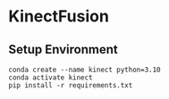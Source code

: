 # KinectFusion
## Setup Environment

```
conda create --name kinect python=3.10
conda activate kinect
pip install -r requirements.txt
```

